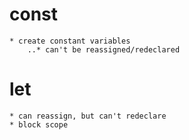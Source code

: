 # const
    * create constant variables
        ..* can't be reassigned/redeclared

# let
    * can reassign, but can't redeclare
    * block scope